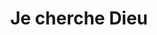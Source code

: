 ---
title: Je cherche Dieu
site: https://jecherchedieu.ch/
description: Questions-réponses de recherche spirituelle par Marc Pernot
tags:
    - formation
    - spiritualité
cantons: 
    - Genève
keywords:
    - Pernot
avis:
    - Des nouveaux contenu presque tous les jours. Fascinant de voir les questions réelles que nos contemporains se posent. Et toujours enchanté de la bienveillance de Marc Pernot.
    - Des réponses toujours très sincères et touchantes. Un accueil inconditionnel de tous les questionnements, sans jugement.
---
